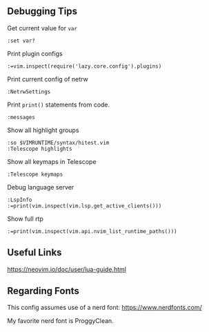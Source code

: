 Debugging Tips
--------------

Get current value for `var`
```
:set var?
```

Print plugin configs
```
:=vim.inspect(require('lazy.core.config').plugins)
```

Print current config of netrw
```
:NetrwSettings
```

Print `print()` statements from code.
```
:messages
```

Show all highlight groups
```
:so $VIMRUNTIME/syntax/hitest.vim
:Telescope highlights
```

Show all keymaps in Telescope
```
:Telescope keymaps
```

Debug language server
```
:LspInfo
:=print(vim.inspect(vim.lsp.get_active_clients()))
```

Show full rtp
```
:=print(vim.inspect(vim.api.nvim_list_runtime_paths()))
```

Useful Links
------------

https://neovim.io/doc/user/lua-guide.html

Regarding Fonts
---------------

This config assumes use of a nerd font:
https://www.nerdfonts.com/

My favorite nerd font is ProggyClean.
